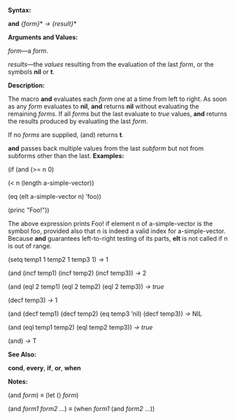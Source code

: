  

**Syntax:** 

**and** *&#123;form&#125;*\* *→ &#123;result&#125;*\* 

**Arguments and Values:** 

*form*—a *form*. 

*results*—the *values* resulting from the evaluation of the last *form*, or the symbols **nil** or **t**. 

**Description:** 

The macro **and** evaluates each *form* one at a time from left to right. As soon as any *form* evaluates to **nil**, **and** returns **nil** without evaluating the remaining *forms*. If all *forms* but the last evaluate to *true* values, **and** returns the results produced by evaluating the last *form*. 

If no *forms* are supplied, (and) returns **t**. 

**and** passes back multiple values from the last *subform* but not from subforms other than the last. **Examples:** 

(if (and (&#62;= n 0) 







(&#60; n (length a-simple-vector)) 

(eq (elt a-simple-vector n) ’foo)) 

(princ "Foo!")) 

The above expression prints Foo! if element n of a-simple-vector is the symbol foo, provided also that n is indeed a valid index for a-simple-vector. Because **and** guarantees left-to-right testing of its parts, **elt** is not called if n is out of range. 

(setq temp1 1 temp2 1 temp3 1) *→* 1 

(and (incf temp1) (incf temp2) (incf temp3)) *→* 2 

(and (eql 2 temp1) (eql 2 temp2) (eql 2 temp3)) *→ true* 

(decf temp3) *→* 1 

(and (decf temp1) (decf temp2) (eq temp3 ’nil) (decf temp3)) *→* NIL 

(and (eql temp1 temp2) (eql temp2 temp3)) *→ true* 

(and) *→* T 

**See Also:** 

**cond**, **every**, **if**, **or**, **when** 

**Notes:** 

(and *form*) *≡* (let () *form*) 

(and *form1 form2* ...) *≡* (when *form1* (and *form2* ...)) 

